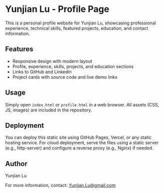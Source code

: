 # Yunjian Lu - Profile Page

This is a personal profile website for Yunjian Lu, showcasing professional experience, technical skills, featured projects, education, and contact information.

## Features

- Responsive design with modern layout
- Profile, experience, skills, projects, and education sections
- Links to GitHub and LinkedIn
- Project cards with source code and live demo links

## Usage

Simply open `index.html` or `profile.html` in a web browser. All assets (CSS, JS, images) are included in the repository.

## Deployment

You can deploy this static site using GitHub Pages, Vercel, or any static hosting service. For cloud deployment, serve the files using a static server (e.g., http-server) and configure a reverse proxy (e.g., Nginx) if needed.

## Author

Yunjian Lu

For more information, contact: Yunjian.Lu@gmail.com

